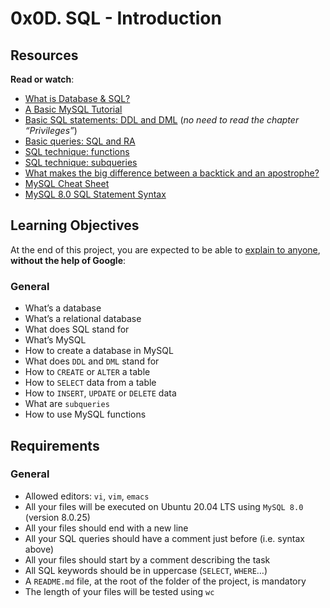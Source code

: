 # 0x0D. SQL - Introduction

<h2>Resources</h2>

<p><strong>Read or watch</strong>:</p>

<ul>
<li><a href="/rltoken/khEqMKp1PHvKpfO18d4fLQ" title="What is Database &amp; SQL?" target="_blank">What is Database &amp; SQL?</a> </li>
<li><a href="/rltoken/qrONF5FZPsRxRJ2FkLVPcg" title="A Basic MySQL Tutorial" target="_blank">A Basic MySQL Tutorial</a> </li>
<li><a href="/rltoken/ibCYnC9CDgZg5NQQvccBWw" title="Basic SQL statements: DDL and DML" target="_blank">Basic SQL statements: DDL and DML</a> (<em>no need to read the chapter &ldquo;Privileges&rdquo;</em>)</li>
<li><a href="/rltoken/yelYhpf7l0FcRIPCVfnMLw" title="Basic queries: SQL and RA" target="_blank">Basic queries: SQL and RA</a> </li>
<li><a href="/rltoken/3aQcovOE-clrD8yIfxFE9Q" title="SQL technique: functions" target="_blank">SQL technique: functions</a> </li>
<li><a href="/rltoken/lTXnq6pdk59x2h_Y-q0-Hg" title="SQL technique: subqueries" target="_blank">SQL technique: subqueries</a> </li>
<li><a href="/rltoken/R--kAkehyaawZFY4m1inxQ" title="What makes the big difference between a backtick and an apostrophe?" target="_blank">What makes the big difference between a backtick and an apostrophe?</a> </li>
<li><a href="/rltoken/aGZu7ulJpbbKcDhcz49yrg" title="MySQL Cheat Sheet" target="_blank">MySQL Cheat Sheet</a> </li>
<li><a href="/rltoken/4n4nXLDHNPyViz2H0DTGUA" title="MySQL 8.0 SQL Statement Syntax" target="_blank">MySQL 8.0 SQL Statement Syntax</a> </li>
</ul>

<h2>Learning Objectives</h2>

<p>At the end of this project, you are expected to be able to <a href="/rltoken/L7Bww_1KJOUrbES5YSLXbA" title="explain to anyone" target="_blank">explain to anyone</a>, <strong>without the help of Google</strong>:</p>

<h3>General</h3>

<ul>
<li>What&rsquo;s a database</li>
<li>What&rsquo;s a relational database</li>
<li>What does SQL stand for</li>
<li>What&rsquo;s MySQL</li>
<li>How to create a database in MySQL</li>
<li>What does <code>DDL</code> and <code>DML</code> stand for</li>
<li>How to <code>CREATE</code> or <code>ALTER</code> a table</li>
<li>How to <code>SELECT</code> data from a table</li>
<li>How to <code>INSERT</code>, <code>UPDATE</code> or <code>DELETE</code> data</li>
<li>What are <code>subqueries</code></li>
<li>How to use MySQL functions</li>
</ul>

<h2>Requirements</h2>

<h3>General</h3>

<ul>
<li>Allowed editors: <code>vi</code>, <code>vim</code>, <code>emacs</code></li>
<li>All your files will be executed on Ubuntu 20.04 LTS using <code>MySQL 8.0</code> (version 8.0.25)</li>
<li>All your files should end with a new line</li>
<li>All your SQL queries should have a comment just before (i.e. syntax above)</li>
<li>All your files should start by a comment describing the task</li>
<li>All SQL keywords should be in uppercase (<code>SELECT</code>, <code>WHERE</code>&hellip;)</li>
<li>A <code>README.md</code> file, at the root of the folder of the project, is mandatory</li>
<li>The length of your files will be tested using <code>wc</code></li>
</ul>
